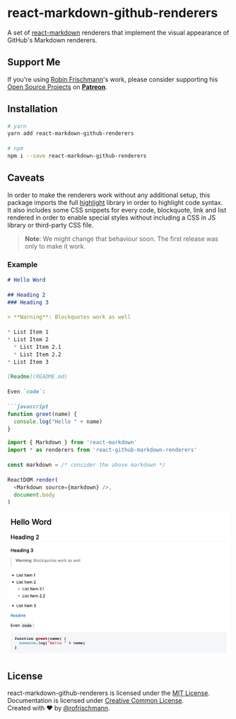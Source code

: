 # react-markdown-github-renderers

A set of [react-markdown](https://www.github.com/rexxars/react-markdown) renderers that implement the visual appearance of GitHub's Markdown renderers.

## Support Me
If you're using [Robin Frischmann](https://rofrischmann.de)'s work, please consider supporting his [Open Source Projects](https://github.com/rofrischmann) on [**Patreon**](https://www.patreon.com/rofrischmann).

## Installation
```sh
# yarn
yarn add react-markdown-github-renderers

# npm
npm i --save react-markdown-github-renderers
```

## Caveats
In order to make the renderers work without any additional setup, this package imports the full [highlight](http://highlightjs.org) library in order to highlight code syntax.<br>
It also includes some CSS snippets for every code, blockquote, link and list rendered in order to enable special styles without including a CSS in JS library or third-party CSS file.<br>

> **Note**: We might change that behaviour soon. The first release was only to make it work.

### Example

```md
# Hello Word

## Heading 2
### Heading 3

> **Warning**: Blockquotes work as well

* List Item 1
* List Item 2
  * List Item 2.1
  * List Item 2.2
* List Item 3

[Readme](README.md)

Even `code`:

```javascript
function greet(name) {
  console.log("Hello " + name)
}
```

```javascript
import { Markdown } from 'react-markdown'
import * as renderers from 'react-github-markdown-renderers'

const markdown = /* consider the above markdown */

ReactDOM.render(
  <Markdown source={markdown} />, 
  document.body
)
```

![Preview](demo.png)

## License
react-markdown-github-renderers is licensed under the [MIT License](http://opensource.org/licenses/MIT).<br>
Documentation is licensed under [Creative Common License](http://creativecommons.org/licenses/by/4.0/).<br>
Created with ♥ by [@rofrischmann](http://rofrischmann.de).
